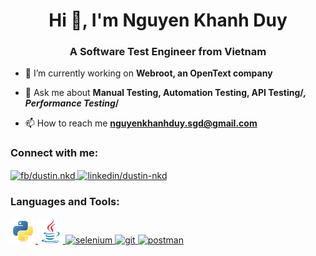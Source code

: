 <h1 align="center">Hi 👋, I'm Nguyen Khanh Duy</h1>
<h3 align="center">A Software Test Engineer from Vietnam</h3>

- 🔭 I’m currently working on **Webroot, an OpenText company**

- 💬 Ask me about **Manual Testing, Automation Testing, API Testing/*, Performance Testing*/**

- 📫 How to reach me **nguyenkhanhduy.sgd@gmail.com**

<h3 align="left">Connect with me:</h3>
<p align="left">
  <a href="https://www.facebook.com/dustin.nkd" target="_blank">
    <img align="center" src="https://raw.githubusercontent.com/rahuldkjain/github-profile-readme-generator/master/src/images/icons/Social/facebook.svg" alt="fb/dustin.nkd" height="30" width="40"/>
  </a>
  <a href="https://www.linkedin.com/in/dustin-nkd" target="_blank">
    <img align="center" src="https://raw.githubusercontent.com/rahuldkjain/github-profile-readme-generator/master/src/images/icons/Social/linked-in-alt.svg" alt="linkedin/dustin-nkd" height="30" width="40"/>
  </a>
</p>

<h3 align="left">Languages and Tools:</h3>
<p align="left">
  <a href="https://www.python.org" target="_blank" rel="noreferrer">
    <img src="https://raw.githubusercontent.com/devicons/devicon/master/icons/python/python-original.svg" alt="python" width="40" height="40"/>
  </a>
  <a href="https://www.java.com" target="_blank" rel="noreferrer">
    <img src="https://raw.githubusercontent.com/devicons/devicon/master/icons/java/java-original.svg" alt="java" width="40" height="40"/>
  </a>
  <a href="https://www.selenium.dev" target="_blank" rel="noreferrer">
    <img src="https://raw.githubusercontent.com/detain/svg-logos/780f25886640cef088af994181646db2f6b1a3f8/svg/selenium-logo.svg" alt="selenium" width="40" height="40"/>
  </a>
  <a href="https://git-scm.com/" target="_blank" rel="noreferrer">
    <img src="https://www.vectorlogo.zone/logos/git-scm/git-scm-icon.svg" alt="git" width="40" height="40"/>
  </a>
  <a href="https://postman.com" target="_blank" rel="noreferrer">
    <img src="https://www.vectorlogo.zone/logos/getpostman/getpostman-icon.svg" alt="postman" width="40" height="40"/>
  </a>
<!--   <a href="https://jmeter.apache.org/" target="_blank" rel="noreferrer">
    <img src="https://jmeter.apache.org/images/jmeter_square.svg" alt="jmeter" width="40" height="40"/>
  </a> -->
</p>
